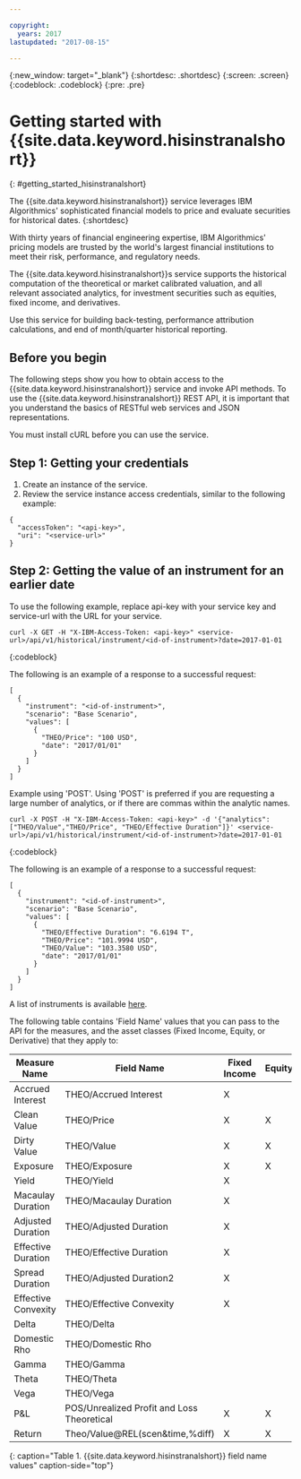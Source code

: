 ```yaml
---

copyright:
  years: 2017
lastupdated: "2017-08-15"

---
```

{:new_window: target="_blank"}
{:shortdesc: .shortdesc}
{:screen: .screen}
{:codeblock: .codeblock}
{:pre: .pre}

# Getting started with {{site.data.keyword.hisinstranalshort}} 
{: #getting_started_hisinstranalshort}

The {{site.data.keyword.hisinstranalshort}} service leverages IBM Algorithmics' sophisticated financial models to price and evaluate securities for historical dates.
{:shortdesc}

With thirty years of financial engineering expertise, IBM Algorithmics' pricing models are trusted by the world's largest financial institutions to meet their risk, performance, and regulatory needs.

The {{site.data.keyword.hisinstranalshort}}s service supports the historical computation of the theoretical or market calibrated valuation, and all relevant associated analytics, for investment securities such as equities, fixed income, and derivatives. 

Use this service for building back-testing, performance attribution calculations, and end of month/quarter historical reporting.

## Before you begin

The following steps show you how to obtain access to the {{site.data.keyword.hisinstranalshort}} service and invoke API methods. To use the {{site.data.keyword.hisinstranalshort}} REST API, it is important that you understand the basics of RESTful web services and JSON representations.

You must install cURL before you can use the service.

## Step 1: Getting your credentials

1. Create an instance of the service.
2. Review the service instance access credentials, similar to the following example:
```
{
  "accessToken": "<api-key>",
  "uri": "<service-url>"
}
```

## Step 2: Getting the value of an instrument for an earlier date

To use the following example, replace api-key with your service key and service-url with the URL for your service.

```
curl -X GET -H "X-IBM-Access-Token: <api-key>" <service-url>/api/v1/historical/instrument/<id-of-instrument>?date=2017-01-01
```

{:codeblock}

The following is an example of a response to a successful request:

```
[
  {
    "instrument": "<id-of-instrument>",
    "scenario": "Base Scenario",
    "values": [
      {
        "THEO/Price": "100 USD",
        "date": "2017/01/01"
      }
    ]
  }
]
```

Example using 'POST'. Using 'POST' is preferred if you are requesting a large number of analytics, or if there are commas within the analytic names.

```
curl -X POST -H "X-IBM-Access-Token: <api-key>" -d '{"analytics":["THEO/Value","THEO/Price", "THEO/Effective Duration"]}' <service-url>/api/v1/historical/instrument/<id-of-instrument>?date=2017-01-01
```

{:codeblock}

The following is an example of a response to a successful request:

```
[
  {
    "instrument": "<id-of-instrument>",
    "scenario": "Base Scenario",
    "values": [
      {
        "THEO/Effective Duration": "6.6194 T",
        "THEO/Price": "101.9994 USD",
        "THEO/Value": "103.3580 USD",
        "date": "2017/01/01"
      }
    ]
  }
]
```

A list of instruments is available [here](http://public.dhe.ibm.com/software/analytics/solutions/en/fintech/Sample_Instrument_Universe.xlsx).

The following table contains 'Field Name' values that you can pass to the API for the measures, and the asset classes (Fixed Income, Equity, or Derivative) that they apply to:

|Measure Name|Field Name|Fixed Income|Equity|Derivatives|
|------------|----------|------------|------|-----------|
|Accrued Interest|THEO/Accrued Interest|X| | |
|Clean Value|THEO/Price|X|X|X|
|Dirty Value|THEO/Value|X|X|X|
|Exposure|THEO/Exposure|X|X|X|
|Yield|THEO/Yield|X| | |
|Macaulay Duration|THEO/Macaulay Duration|X| |X|
|Adjusted Duration|THEO/Adjusted Duration|X| |X|
|Effective Duration|THEO/Effective Duration|X| |X|
|Spread Duration|THEO/Adjusted Duration2|X| |X|
|Effective Convexity|THEO/Effective Convexity|X| |X|
|Delta|THEO/Delta| | |X|
|Domestic Rho|THEO/Domestic Rho| | |X|
|Gamma|THEO/Gamma| | |X|
|Theta|THEO/Theta| | |X|
|Vega|THEO/Vega| | |X|
|P&L|POS/Unrealized Profit and Loss Theoretical|X|X|X|
|Return|Theo/Value@REL(scen&time,%diff)|X|X|X|
{: caption="Table 1. {{site.data.keyword.hisinstranalshort}} field name values" caption-side="top"}
